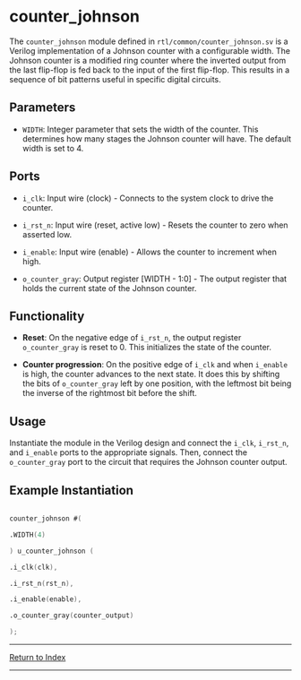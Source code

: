 # counter_johnson

The `counter_johnson` module defined in `rtl/common/counter_johnson.sv` is a Verilog implementation of a Johnson counter with a configurable width. The Johnson counter is a modified ring counter where the inverted output from the last flip-flop is fed back to the input of the first flip-flop. This results in a sequence of bit patterns useful in specific digital circuits.

## Parameters

- `WIDTH`: Integer parameter that sets the width of the counter. This determines how many stages the Johnson counter will have. The default width is set to 4.

## Ports

- `i_clk`: Input wire (clock) - Connects to the system clock to drive the counter.

- `i_rst_n`: Input wire (reset, active low) - Resets the counter to zero when asserted low.

- `i_enable`: Input wire (enable) - Allows the counter to increment when high.

- `o_counter_gray`: Output register [WIDTH - 1:0] - The output register that holds the current state of the Johnson counter.

## Functionality

- **Reset**: On the negative edge of `i_rst_n`, the output register `o_counter_gray` is reset to 0. This initializes the state of the counter.

- **Counter progression**: On the positive edge of `i_clk` and when `i_enable` is high, the counter advances to the next state. It does this by shifting the bits of `o_counter_gray` left by one position, with the leftmost bit being the inverse of the rightmost bit before the shift.

## Usage

Instantiate the module in the Verilog design and connect the `i_clk`, `i_rst_n`, and `i_enable` ports to the appropriate signals. Then, connect the `o_counter_gray` port to the circuit that requires the Johnson counter output.

## Example Instantiation

```verilog

counter_johnson #(

.WIDTH(4)

) u_counter_johnson (

.i_clk(clk),

.i_rst_n(rst_n),

.i_enable(enable),

.o_counter_gray(counter_output)

);

```

---

[Return to Index](index.md)

---
